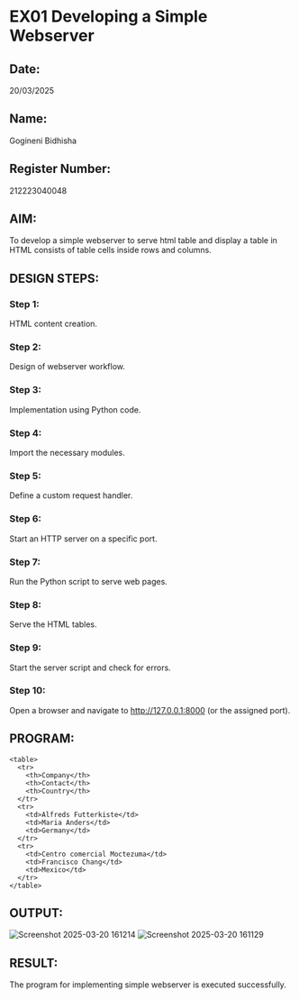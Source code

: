 # EX01 Developing a Simple Webserver
## Date:
20/03/2025
## Name:
Gogineni Bidhisha
## Register Number: 
212223040048

## AIM:
To develop a simple webserver to serve html table and display a table in HTML consists of table cells inside rows and columns.

## DESIGN STEPS:
### Step 1: 
HTML content creation.

### Step 2:
Design of webserver workflow.

### Step 3:
Implementation using Python code.

### Step 4:
Import the necessary modules.

### Step 5:
Define a custom request handler.

### Step 6:
Start an HTTP server on a specific port.

### Step 7:
Run the Python script to serve web pages.

### Step 8:
Serve the HTML tables.

### Step 9:
Start the server script and check for errors.

### Step 10:
Open a browser and navigate to http://127.0.0.1:8000 (or the assigned port).

## PROGRAM:
~~~
<table>
  <tr>
    <th>Company</th>
    <th>Contact</th>
    <th>Country</th>
  </tr>
  <tr>
    <td>Alfreds Futterkiste</td>
    <td>Maria Anders</td>
    <td>Germany</td>
  </tr>
  <tr>
    <td>Centro comercial Moctezuma</td>
    <td>Francisco Chang</td>
    <td>Mexico</td>
  </tr>
</table>
~~~


## OUTPUT:
![Screenshot 2025-03-20 161214](https://github.com/user-attachments/assets/fdeacb34-f543-4ede-ae80-8f2f7a074bdd)
![Screenshot 2025-03-20 161129](https://github.com/user-attachments/assets/4936c7c7-2a7e-4df6-b5fd-1fc6ae40e0c6)




## RESULT:
The program for implementing simple webserver is executed successfully.

